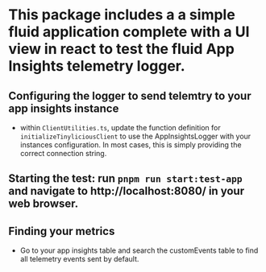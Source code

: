 # This package includes a a simple fluid application complete with a UI view in react to test the fluid App Insights telemetry logger.

## Configuring the logger to send telemtry to your app insights instance

-   within `ClientUtilities.ts`, update the function definition for `initializeTinyliciousClient` to use the AppInsightsLogger with your instances configuration. In most cases, this is simply providing the correct connection string.

## Starting the test: run `pnpm run start:test-app` and navigate to http://localhost:8080/ in your web browser.

## Finding your metrics

-   Go to your app insights table and search the customEvents table to find all telemetry events sent by default.
